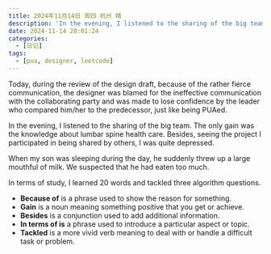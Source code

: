```yaml
---
title: 2024年11月14日 周四 杭州 晴
description: 'In the evening, I listened to the sharing of the big team. The only gain was the knowledge about lumbar spine health care. Besides, seeing the project I participated in being shared by others, I was quite depressed.'
date: 2024-11-14 20:01:24
categories:
  - [日记]
tags:
  - [pua, designer, leetcode]
---
```


Today, during the review of the design draft, because of the rather fierce communication, the designer was blamed for the ineffective communication with the collaborating party and was made to lose confidence by the leader who compared him/her to the predecessor, just like being PUAed.

In the evening, I listened to the sharing of the big team. The only gain was the knowledge about lumbar spine health care. Besides, seeing the project I participated in being shared by others, I was quite depressed.

When my son was sleeping during the day, he suddenly threw up a large mouthful of milk. We suspected that he had eaten too much.

In terms of study, I learned 20 words and tackled three algorithm questions.

- **Because of** is a phrase used to show the reason for something.
- **Gain** is a noun meaning something positive that you get or achieve.
- **Besides** is a conjunction used to add additional information.
- **In terms of is** a phrase used to introduce a particular aspect or topic.
- **Tackled** is a more vivid verb meaning to deal with or handle a difficult task or problem.
